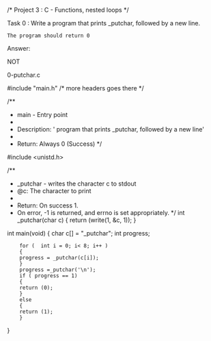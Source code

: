 /* Project 3 : C - Functions, nested loops
*/

Task 0 : Write a program that prints _putchar, followed by a new line.

    The program should return 0

Answer: 


NOT 

0-putchar.c 

#include "main.h"
/* more headers goes there */

/**
 * main - Entry point
 *
 * Description: ' program that prints _putchar, followed by a new line'
 *
 * Return: Always 0 (Success)
 */

#include <unistd.h>

/**
 * _putchar - writes the character c to stdout
 * @c: The character to print
 *
 * Return: On success 1.
 * On error, -1 is returned, and errno is set appropriately.
 */
int _putchar(char c)
{
        return (write(1, &c, 1));
}

int main(void)
{
        char c[] = "_putchar";
        int progress;

        for (  int i = 0; i< 8; i++ )
        {
        progress = _putchar(c[i]);
        }
        progress =_putchar('\n');
        if ( progress == 1)
        {
        return (0);
        }
        else 
        {
        return (1);
        }
}

